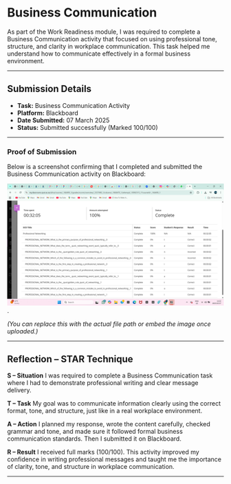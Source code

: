 # Business Communication

As part of the Work Readiness module, I was required to complete a Business Communication activity that focused on using professional tone, structure, and clarity in workplace communication. This task helped me understand how to communicate effectively in a formal business environment.

---

## Submission Details

* **Task:** Business Communication Activity
* **Platform:** Blackboard
* **Date Submitted:** 07 March 2025
* **Status:** Submitted successfully (Marked 100/100)

---

### Proof of Submission

Below is a screenshot confirming that I completed and submitted the Business Communication activity on Blackboard:

![Business Communication Screenshot](./media/professional-networking.png).

*(You can replace this with the actual file path or embed the image once uploaded.)*

---

## Reflection – STAR Technique

**S – Situation**
I was required to complete a Business Communication task where I had to demonstrate professional writing and clear message delivery.

**T – Task**
My goal was to communicate information clearly using the correct format, tone, and structure, just like in a real workplace environment.

**A – Action**
I planned my response, wrote the content carefully, checked grammar and tone, and made sure it followed formal business communication standards. Then I submitted it on Blackboard.

**R – Result**
I received full marks (100/100). This activity improved my confidence in writing professional messages and taught me the importance of clarity, tone, and structure in workplace communication.

---


